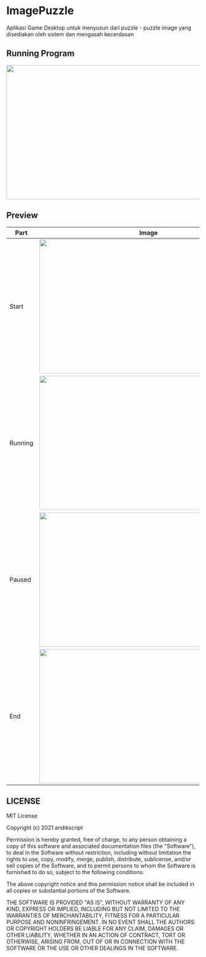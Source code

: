 # ImagePuzzle
Aplikasi Game Desktop untuk menyusun dari puzzle - puzzle image yang disediakan oleh sistem dan mengasah kecerdasan

## Running Program
<img src="https://user-images.githubusercontent.com/58913447/171657643-b0709f6a-9b07-4f90-a668-6e1bce76dcdb.gif" width="570" height="350"/>

## Preview
Part | Image |
--- | --- |
| Start | <img src="https://user-images.githubusercontent.com/58913447/171660061-9b4981e4-172c-4da7-aa17-0af630b538dd.jpg" width="570" height="350" /> |
| Running | <img src="https://user-images.githubusercontent.com/58913447/171660092-c31f556e-2d62-4f64-a8a0-f3455deb1bd7.jpg" width="570" height="350" /> |
| Paused | <img src="https://user-images.githubusercontent.com/58913447/171660085-e67e326b-c979-4645-8ad7-e7c8cbc92abe.jpg" width="570" height="350" /> |
| End | <img src="https://user-images.githubusercontent.com/58913447/171660088-6c1f793a-1bca-4c71-92a8-c66591adf3c6.jpg" width="570" height="350" /> |

## LICENSE
MIT License

Copyright (c) 2021 andikscript

Permission is hereby granted, free of charge, to any person obtaining a copy of this software and associated documentation files (the "Software"), to deal in the Software without restriction, including without limitation the rights to use, copy, modify, merge, publish, distribute, sublicense, and/or sell copies of the Software, and to permit persons to whom the Software is furnished to do so, subject to the following conditions:

The above copyright notice and this permission notice shall be included in all copies or substantial portions of the Software.

THE SOFTWARE IS PROVIDED "AS IS", WITHOUT WARRANTY OF ANY KIND, EXPRESS OR IMPLIED, INCLUDING BUT NOT LIMITED TO THE WARRANTIES OF MERCHANTABILITY, FITNESS FOR A PARTICULAR PURPOSE AND NONINFRINGEMENT. IN NO EVENT SHALL THE AUTHORS OR COPYRIGHT HOLDERS BE LIABLE FOR ANY CLAIM, DAMAGES OR OTHER LIABILITY, WHETHER IN AN ACTION OF CONTRACT, TORT OR OTHERWISE, ARISING FROM, OUT OF OR IN CONNECTION WITH THE SOFTWARE OR THE USE OR OTHER DEALINGS IN THE SOFTWARE.
